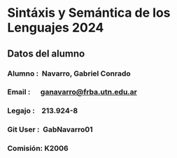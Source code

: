 # Sintáxis y Semántica de los Lenguajes 2024

## Datos del alumno 

### **Alumno** : &nbsp;Navarro, Gabriel Conrado

### <p>**Email** : &nbsp;&nbsp;&nbsp;&nbsp;  ganavarro@frba.utn.edu.ar</p>

### **Legajo** : &nbsp;&nbsp;&nbsp;213.924-8

### **Git User** : &nbsp;GabNavarro01


### **Comisión**: K2006
